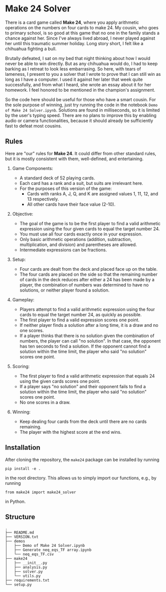 # Make 24 Solver

There is a card game called **Make 24**, where you apply arithmetic operations on the numbers on four cards to make 24. My cousin, who goes to primary school, is so good at this game that no one in the family stands a chance against her. Since I've always lived abroad, I never played against her until this traumatic summer holiday. Long story short, I felt like a chihuahua fighting a bull.

Brutally defeated, I sat on my bed that night thinking about how I would never be able to win directly. But as any chihuahua would do, I had to keep barking as I retreat to look less embarrasing. So here, with tears of lameness, I present to you a solver that I wrote to prove that I can still win as long as I have a computer. I used it against her later that week quite successfully, and from what I heard, she wrote an essay about it for her homework. I feel honored to be mentioned in the champion's assignment.

So the code here should be useful for those who have a smart cousin. For the sole purpose of winning, just try running the code in the notebook `Demo of Make 24 Solver.ipynb`. Solutions are found in milliseconds, so it is limited by the user's typing speed. There are no plans to improve this by enabling audio or camera functionalities, because it should already be sufficiently fast to defeat most cousins.

## Rules
Here are "our" rules for **Make 24**. It could differ from other standard rules, but it is mostly consistent with them, well-defined, and entertaining.

1. Game Components:
   - A standard deck of 52 playing cards.
   - Each card has a rank and a suit, but suits are irrelevant here.
   - For the purposes of this version of the game:
     - Cards with ranks A, J, Q, and K are assigned values 1, 11, 12, and 13 respectively.
     - All other cards have their face value (2-10).

2. Objective:
   - The goal of the game is to be the first player to find a valid arithmetic expression using the four given cards to equal the target number 24.
   - You must use all four cards exactly once in your expression.
   - Only basic arithmetic operations (addition, subtraction, multiplication, and division) and parentheses are allowed.
   - Intermediate expressions can be fractions.

3. Setup:
   - Four cards are dealt from the deck and placed face up on the table.
   - The four cards are placed on the side so that the remaining number of cards in the deck reduces after either a 24 has been made by a player, the combination of numbers was determined to have no solutions, or neither player found a solution.

4. Gameplay:
   - Players attempt to find a valid arithmetic expression using the four cards to equal the target number 24, as quickly as possible.
   - The first player to find a valid expression scores one point.
   - If neither player finds a solution after a long time, it is a draw and no one scores.
   - If a player thinks that there is no solution given the combination of numbers, the player can call "no solution". In that case, the opponent has ten seconds to find a solution. If the opponent cannot find a solution within the time limit, the player who said "no solution" scores one point.

5. Scoring:
   - The first player to find a valid arithmetic expression that equals 24 using the given cards scores one point.
   - If a player says "no solution" and their opponent fails to find a solution within the time limit, the player who said "no solution" scores one point.
   - No one scores in a draw.

6. Winning:
   - Keep dealing four cards from the deck until there are no cards remaining.
   - The player with the highest score at the end wins.

## Installation
After cloning the repository, the `make24` package can be installed by running
```
pip install -e .
```
in the root directory. This allows us to simply import our functions, e.g., by running
```
from make24 import make24_solver
```
in Python.

## Structure
```
.
├── README.md
├── VERSION.txt
├── demos
│   ├── Demo of Make 24 Solver.ipynb
│   ├── Generate neq_eqs_TF array.ipynb
│   └── neq_eqs_TF.csv
├── make24
│   ├── __init__.py
│   ├── analysis.py
│   ├── solver.py
│   └── utils.py
├── requirements.txt
└── setup.py

```

